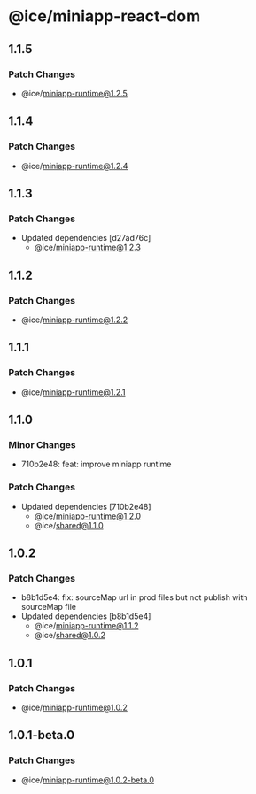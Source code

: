 # @ice/miniapp-react-dom

## 1.1.5

### Patch Changes

- @ice/miniapp-runtime@1.2.5

## 1.1.4

### Patch Changes

- @ice/miniapp-runtime@1.2.4

## 1.1.3

### Patch Changes

- Updated dependencies [d27ad76c]
  - @ice/miniapp-runtime@1.2.3

## 1.1.2

### Patch Changes

- @ice/miniapp-runtime@1.2.2

## 1.1.1

### Patch Changes

- @ice/miniapp-runtime@1.2.1

## 1.1.0

### Minor Changes

- 710b2e48: feat: improve miniapp runtime

### Patch Changes

- Updated dependencies [710b2e48]
  - @ice/miniapp-runtime@1.2.0
  - @ice/shared@1.1.0

## 1.0.2

### Patch Changes

- b8b1d5e4: fix: sourceMap url in prod files but not publish with sourceMap file
- Updated dependencies [b8b1d5e4]
  - @ice/miniapp-runtime@1.1.2
  - @ice/shared@1.0.2

## 1.0.1

### Patch Changes

- @ice/miniapp-runtime@1.0.2

## 1.0.1-beta.0

### Patch Changes

- @ice/miniapp-runtime@1.0.2-beta.0
